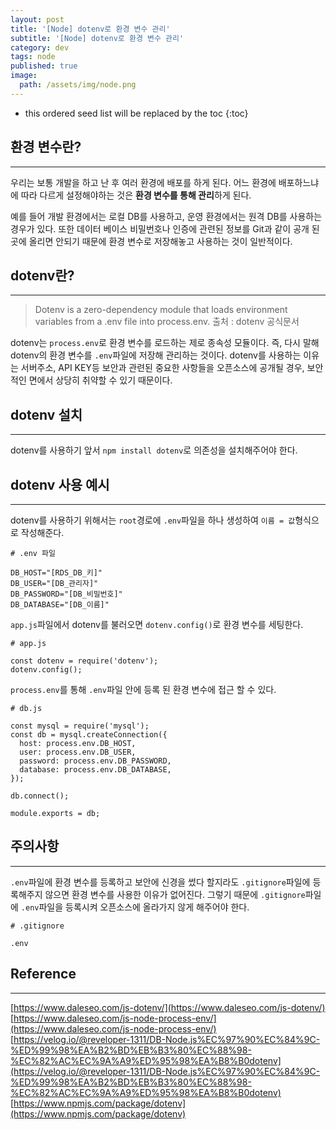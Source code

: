 ```yaml
---
layout: post
title: '[Node] dotenv로 환경 변수 관리'
subtitle: '[Node] dotenv로 환경 변수 관리'
category: dev
tags: node
published: true
image:
  path: /assets/img/node.png
---
```


<!-- prettier-ignore -->
* this ordered seed list will be replaced by the toc 
{:toc}

## 환경 변수란?

---

우리는 보통 개발을 하고 난 후 여러 환경에 배포를 하게 된다. 어느 환경에 배포하느냐에 따라 다르게 설정해야하는 것은 **환경 변수를 통해 관리**하게 된다.

예를 들어 개발 환경에서는 로컬 DB를 사용하고, 운영 환경에서는 원격 DB를 사용하는 경우가 있다. 또한 데이터 베이스 비밀번호나 인증에 관련된 정보를 Git과 같이 공개 된 곳에 올리면 안되기 때문에 환경 변수로 저장해놓고 사용하는 것이 일반적이다.

## dotenv란?

---

> Dotenv is a zero-dependency module that loads environment variables from a .env file into process.env.
> 출처 : dotenv 공식문서

dotenv는 `process.env`로 환경 변수를 로드하는 제로 종속성 모듈이다. 즉, 다시 말해 dotenv의 환경 변수를 `.env`파일에 저장해 관리하는 것이다. dotenv를 사용하는 이유는 서버주소, API KEY등 보안과 관련된 중요한 사항들을 오픈소스에 공개될 경우, 보안적인 면에서 상당히 취약할 수 있기 때문이다.

## dotenv 설치

---

dotenv를 사용하기 앞서 `npm install dotenv`로 의존성을 설치해주어야 한다.

## dotenv 사용 예시

---

dotenv를 사용하기 위해서는 `root`경로에 `.env`파일을 하나 생성하여 `이름 = 값`형식으로 작성해준다.

```
# .env 파일

DB_HOST="[RDS_DB_키]"
DB_USER="[DB_관리자]"
DB_PASSWORD="[DB_비밀번호]"
DB_DATABASE="[DB_이름]"
```

`app.js`파일에서 dotenv를 불러오면 `dotenv.config()`로 환경 변수를 세팅한다.

```
# app.js

const dotenv = require('dotenv');
dotenv.config();
```

`process.env`를 통해 `.env`파일 안에 등록 된 환경 변수에 접근 할 수 있다.

```
# db.js

const mysql = require('mysql');
const db = mysql.createConnection({
  host: process.env.DB_HOST,
  user: process.env.DB_USER,
  password: process.env.DB_PASSWORD,
  database: process.env.DB_DATABASE,
});

db.connect();

module.exports = db;
```

## 주의사항

---

`.env`파일에 환경 변수를 등록하고 보안에 신경을 썼다 할지라도 `.gitignore`파일에 등록해주지 않으면 환경 변수를 사용한 이유가 없어진다. 그렇기 때문에 `.gitignore`파일에 `.env`파일을 등록시켜 오픈소스에 올라가지 않게 해주어야 한다.

```
# .gitignore

.env
```

## Reference

---

[https://www.daleseo.com/js-dotenv/](https://www.daleseo.com/js-dotenv/)  
[https://www.daleseo.com/js-node-process-env/](https://www.daleseo.com/js-node-process-env/)  
[https://velog.io/@reveloper-1311/DB-Node.js%EC%97%90%EC%84%9C-%ED%99%98%EA%B2%BD%EB%B3%80%EC%88%98-%EC%82%AC%EC%9A%A9%ED%95%98%EA%B8%B0dotenv](https://velog.io/@reveloper-1311/DB-Node.js%EC%97%90%EC%84%9C-%ED%99%98%EA%B2%BD%EB%B3%80%EC%88%98-%EC%82%AC%EC%9A%A9%ED%95%98%EA%B8%B0dotenv)  
[https://www.npmjs.com/package/dotenv](https://www.npmjs.com/package/dotenv)
